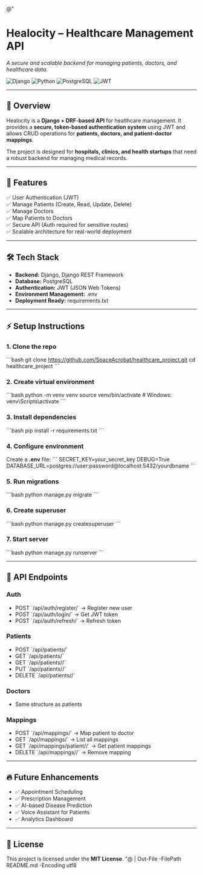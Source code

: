 @"
# Healocity – Healthcare Management API
_A secure and scalable backend for managing patients, doctors, and healthcare data._

![Django](https://img.shields.io/badge/Django-REST%20Framework-green) ![Python](https://img.shields.io/badge/Python-3.x-blue) ![PostgreSQL](https://img.shields.io/badge/PostgreSQL-Database-lightblue) ![JWT](https://img.shields.io/badge/Auth-JWT-orange)

---

## 📌 Overview
Healocity is a **Django + DRF-based API** for healthcare management. It provides a **secure, token-based authentication system** using JWT and allows CRUD operations for **patients, doctors, and patient-doctor mappings**.

The project is designed for **hospitals, clinics, and health startups** that need a robust backend for managing medical records.

---

## 🚀 Features
✅ User Authentication (JWT)  
✅ Manage Patients (Create, Read, Update, Delete)  
✅ Manage Doctors  
✅ Map Patients to Doctors  
✅ Secure API (Auth required for sensitive routes)  
✅ Scalable architecture for real-world deployment  

---

## 🛠 Tech Stack
- **Backend:** Django, Django REST Framework
- **Database:** PostgreSQL
- **Authentication:** JWT (JSON Web Tokens)
- **Environment Management:** .env
- **Deployment Ready:** requirements.txt

---

## ⚡ Setup Instructions
### 1. Clone the repo
\`\`\`bash
git clone https://github.com/SpaceAcrobat/healthcare_project.git
cd healthcare_project
\`\`\`

### 2. Create virtual environment
\`\`\`bash
python -m venv venv
source venv/bin/activate  # Windows: venv\\Scripts\\activate
\`\`\`

### 3. Install dependencies
\`\`\`bash
pip install -r requirements.txt
\`\`\`

### 4. Configure environment
Create a **.env** file:
\`\`\`
SECRET_KEY=your_secret_key
DEBUG=True
DATABASE_URL=postgres://user:password@localhost:5432/yourdbname
\`\`\`

### 5. Run migrations
\`\`\`bash
python manage.py migrate
\`\`\`

### 6. Create superuser
\`\`\`bash
python manage.py createsuperuser
\`\`\`

### 7. Start server
\`\`\`bash
python manage.py runserver
\`\`\`

---

## 🔑 API Endpoints
### **Auth**
- POST \`/api/auth/register/\` → Register new user
- POST \`/api/auth/login/\` → Get JWT token
- POST \`/api/auth/refresh/\` → Refresh token

### **Patients**
- POST \`/api/patients/\`
- GET \`/api/patients/\`
- GET \`/api/patients/<id>/\`
- PUT \`/api/patients/<id>/\`
- DELETE \`/api/patients/<id>/\`

### **Doctors**
- Same structure as patients

### **Mappings**
- POST \`/api/mappings/\` → Map patient to doctor
- GET \`/api/mappings/\` → List all mappings
- GET \`/api/mappings/patient/<id>/\` → Get patient mappings
- DELETE \`/api/mappings/<id>/\` → Remove mapping

---

## 🔥 Future Enhancements
- ✅ Appointment Scheduling
- ✅ Prescription Management
- ✅ AI-based Disease Prediction
- ✅ Voice Assistant for Patients
- ✅ Analytics Dashboard

---

## 📜 License
This project is licensed under the **MIT License**.
"@ | Out-File -FilePath README.md -Encoding utf8
